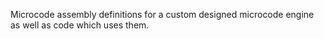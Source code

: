 Microcode assembly definitions for a custom designed microcode engine as well as code which uses them.
